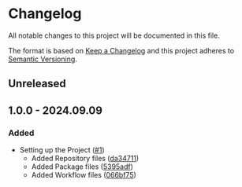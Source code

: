 # Changelog
All notable changes to this project will be documented in this file.

The format is based on [Keep a Changelog](http://keepachangelog.com/)
and this project adheres to [Semantic Versioning](http://semver.org/).

## Unreleased

## 1.0.0 - 2024.09.09

### Added
  - Setting up the Project ([#1](https://github.com/pratikghodasara/macos-jxa/pull/1))
    - Added Repository files ([da34711](https://github.com/pratikghodasara/macos-jxa/commit/da34711))
    - Added Package files ([5395adf](https://github.com/pratikghodasara/macos-jxa/commit/5395adf))
    - Added Workflow files ([066bf75](https://github.com/pratikghodasara/macos-jxa/commit/066bf75))
